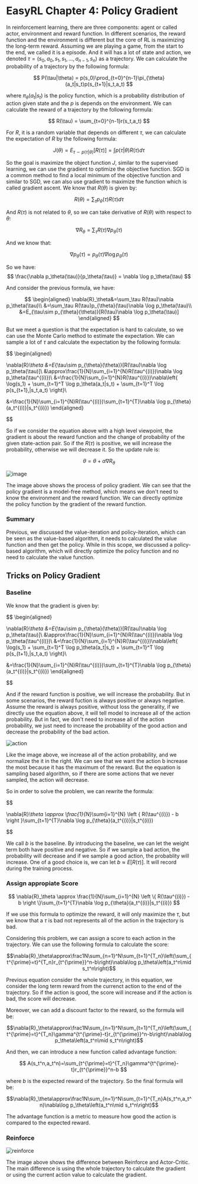 # EasyRL Chapter 4: Policy Gradient

In reinforcement learning, there are three components: agent or called actor, environment and reward function. In different scenarios, the reward function and the environment is different but the core of RL is maximizing the long-term reward. Assuming we are playing a game, from the start to the end, we called it is a episode. And it will has a lot of state and action, we denoted $\tau = (s_0,a_0,s_1,s_1,\dots,a_{n-1},s_n)$ as a trajectory. We can calculate the probability of a trajectory by the following formula:

$$
P(\tau|\theta) = p(s_0)\prod_{t=0}^{n-1}\pi_{\theta}(a_t|s_t)p(s_{t+1}|s_t,a_t)
$$

where $\pi_{\theta}(a_t|s_t)$ is the policy function, which is a probability distribution of action given state and the $p$ is depends on the environment. We can calculate the reward of a trajectory by the following formula:

$$
R(\tau) = \sum_{t=0}^{n-1}r(s_t,a_t)
$$

For $R$, it is a random variable that depends on different $\tau$, we can calculate the expectation of $R$ by the following formula:

$$
J(\theta) = E_{\tau\sim p(\tau|\theta)}[R(\tau)] = \int p(\tau|\theta)R(\tau)d\tau
$$

So the goal is maximize the object function $J$, similar to the supervised learning, we can use the gradient to optimize the objective function. SGD is a common method to find a local minimum of the objective function and similar to SGD, we can also use gradient to maximize the function which is called gradient ascent. We know that $R(\theta)$ is given by:

$$
R(\theta) = \sum_{\tau} p_{\theta}(\tau)R(\tau)d\tau
$$

And $R(\tau)$ is not related to $\theta$, so we can take derivative of $R(\theta)$ with respect to $\theta$:

$$\nabla{R}_\theta=\sum_\tau R(\tau)\nabla p_\theta(\tau)$$

And we know that:

$$
\nabla p_\theta(\tau) = p_{\theta}(\tau)\nabla \log p_\theta(\tau)
$$

So we have:
$$
\frac{\nabla p_\theta(\tau)}{p_\theta(\tau)} = \nabla \log p_\theta(\tau)
$$

And consider the previous formula, we have:

$$
\begin{aligned}
\nabla{R}_\theta&=\sum_\tau R(\tau)\nabla p_\theta(\tau)\\
&=\sum_\tau R(\tau)p_{\theta}(\tau)\nabla \log p_\theta(\tau)\\
&=E_{\tau\sim p_{\theta}(\theta)}[R(\tau)\nabla \log p_\theta(\tau)]
\end{aligned}
$$

But we meet a question is that the expectation is hard to calculate, so we can use the Monte Carlo method to estimate the expectation. We can sample a lot of $\tau$ and calculate the expectation by the following formula:

$$
\begin{aligned}

\nabla{R}_\theta &=E_{\tau\sim p_{\theta}(\theta)}[R(\tau)\nabla \log p_\theta(\tau)]\\
&\approx\frac{1}{N}\sum_{i=1}^{N}R(\tau^{(i)})\nabla \log p_\theta(\tau^{(i)})\\
&=\frac{1}{N}\sum_{i=1}^{N}R(\tau^{(i)})\nabla\left\{  \log(s_1) + \sum_{t=1}^T \log p_\theta(a_t|s_t) + \sum_{t=1}^T \log p(s_{t+1},|s_t,a_t) \right\}\\

&=\frac{1}{N}\sum_{i=1}^{N}R(\tau^{(i)})\sum_{t=1}^{T}\nabla \log p_{\theta}(a_t^{(i)}|s_t^{(i)})
\end{aligned}

$$

So if we consider the equation above with a high level viewpoint, the gradient is about the reward function and the change of probability of the given state-action pair. So if the $R(\tau)$ is positive, we will increase the probability, otherwise we will decrease it. So the update rule is:

$$
\theta = \theta + \alpha \nabla{R}_\theta
$$

![image](fig\image1.png)

The image above shows the process of policy gradient. We can see that the policy gradient is a model-free method, which means we don't need to know the environment and the reward function. We can directly optimize the policy function by the gradient of the reward function. 

### Summary

Previous, we discussed the value-iteration and policy-iteration, which can be seen as the value-based algorithm, it needs to calculated the value function and then get the policy. While in this scope, we discussed a policy-based algorithm, which will directly optimize the policy function and no need to calculate the value function.

## Tricks on Policy Gradient

### Baseline

We know that the gradient is given by:

$$
\begin{aligned}

\nabla{R}_\theta &=E_{\tau\sim p_{\theta}(\theta)}[R(\tau)\nabla \log p_\theta(\tau)]\\
&\approx\frac{1}{N}\sum_{i=1}^{N}R(\tau^{(i)})\nabla \log p_\theta(\tau^{(i)})\\
&=\frac{1}{N}\sum_{i=1}^{N}R(\tau^{(i)})\nabla\left\{  \log(s_1) + \sum_{t=1}^T \log p_\theta(a_t|s_t) + \sum_{t=1}^T \log p(s_{t+1},|s_t,a_t) \right\}\\

&=\frac{1}{N}\sum_{i=1}^{N}R(\tau^{(i)})\sum_{t=1}^{T}\nabla \log p_{\theta}(a_t^{(i)}|s_t^{(i)})
\end{aligned}

$$

And if the reward function is positive, we will increase the probability. But in some scenarios, the reward fuction is always positive or always negative. Assume the reward is always positive, without loss the generality, if we directly use the equation above, it will tell model to increase all of the action probability. But in fact, we don't need to increase all of the action probability, we just need to increase the probability of the good action and decrease the probability of the bad action. 

![action](fig/image2.png)

Like the image above, we increase all of the action probability, and we normalize the it in the right. We can see that we want the action b increase the most because it has the maximum of the reward. But the equation is sampling based algorithm, so if there are some actions that we never sampled, the action will decrease. 

So in order to solve the problem, we can rewrite the formula:

$$

\nabla{R}_\theta \approx \frac{1}{N}\sum_{i=1}^{N} \left \{ R(\tau^{(i)}) - b \right \}\sum_{t=1}^{T}\nabla \log p_{\theta}(a_t^{(i)}|s_t^{(i)})

$$

We call $b$ is the baseline. By introducing the baseline, we can let the weight term both have positive and negative. So if we sample a bad action, the probability will decrease and if we sample a good action, the probablity will increase. One of a good choice is, we can let $b \approx E[R(\tau)]$. It will record during the training process.


### Assign appropiate Score



$$
\nabla{R}_\theta \approx \frac{1}{N}\sum_{i=1}^{N} \left \{ R(\tau^{(i)}) - b \right \}\sum_{t=1}^{T}\nabla \log p_{\theta}(a_t^{(i)}|s_t^{(i)})
$$

If we use this formula to optimize the reward, it will only maximize the $\tau$, but we know that a $\tau$ is bad not represents all of the action in the trajectory is bad. 

Considering this problem, we can assign a score to each action in the trajectory. We can use the following formula to calculate the score:

$$\nabla{R}_\theta\approx\frac1N\sum_{n=1}^N\sum_{t=1}^{T_n}\left(\sum_{t^{\prime}=t}^{T_n}r_{t^{\prime}}^n-b\right)\nabla\log p_\theta\left(a_t^n\mid s_t^n\right)$$

Previous equation consider the whole trajectory, in this equation, we consider the long term reward from the currenct action to the end of the trajectory. So if the action is good, the score will increase and if the action is bad, the score will decrease.

Moreover, we can add a discount factor to the reward, so the formula will be:

$$\nabla{R}_\theta\approx\frac1N\sum_{n=1}^N\sum_{t=1}^{T_n}\left(\sum_{t^{\prime}=t}^{T_n}\gamma^{t^{\prime}-t}r_{t^{\prime}}^n-b\right)\nabla\log p_\theta\left(a_t^n\mid s_t^n\right)$$

And then, we can introduce a new function called advantage function:

$$
A(s_t^n,a_t^n)=\sum_{t^{\prime}=t}^{T_n}\gamma^{t^{\prime}-t}r_{t^{\prime}}^n-b
$$

where $b$ is the expected reward of the trajectory. So the final formula will be:

$$\nabla{R}_\theta\approx\frac1N\sum_{n=1}^N\sum_{t=1}^{T_n}A(s_t^n,a_t^n)\nabla\log p_\theta\left(a_t^n\mid s_t^n\right)$$

The advantage function is a metric to measure how good the action is compared to the expected reward.


### Reinforce

![reinforce](fig/image3.png)

The image above shows the difference between Reinforce and Actor-Critic. The main difference is using the whole trajectory to calculate the gradient or using the current action value to calculate the gradient. 

